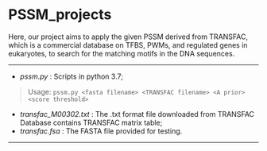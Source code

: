 # PSSM_projects
Here, our project aims to apply the given PSSM derived from TRANSFAC, which is a commercial database on TFBS, PWMs, and regulated genes in eukaryotes, to search for the matching motifs in the DNA sequences.

*******************************************************************************************************************
+ *pssm.py* : Scripts in python 3.7; 
>Usage: 
```pssm.py <fasta filename> <TRANSFAC filename> <A prior> <score threshold>```

+ *transfac_M00302.txt* : The .txt format file downloaded from TRANSFAC Database contains TRANSFAC matrix table;
+ *transfac.fsa* :  The FASTA file provided for testing.
*******************************************************************************************************************
